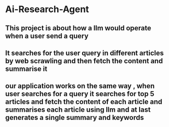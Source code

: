 # Ai-Research-Agent
## This project is about how a llm would operate when a user send a query
## It searches for the user query in different articles by web scrawling and then fetch the content and summarise it
## our application works on the same way , when user searches for a query it searches for top 5 articles and fetch the content of each article and summarises each article using llm and at last generates a single summary and keywords 

<!-- reademe change -->